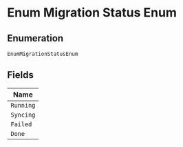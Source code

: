 
# Enum Migration Status Enum

## Enumeration

`EnumMigrationStatusEnum`

## Fields

| Name |
|  --- |
| `Running` |
| `Syncing` |
| `Failed` |
| `Done` |

